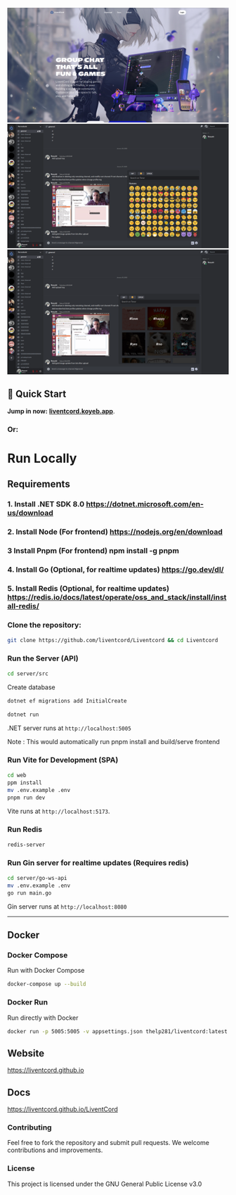 ![MainPage](https://raw.githubusercontent.com/liventcord/.github/refs/heads/main/2025-02-18-174630_hyprshot.png)
![Emojis](https://raw.githubusercontent.com/liventcord/.github/refs/heads/main/2025-01-31-172631_hyprshot.png)
![Gifs](https://raw.githubusercontent.com/liventcord/.github/refs/heads/main/2025-01-31-172422_hyprshot.png)





## 🚀 Quick Start

**Jump in now:** **[liventcord.koyeb.app](https://liventcord.koyeb.app)**.
### Or:
# **Run Locally**

## Requirements
### 1. Install .NET SDK 8.0 https://dotnet.microsoft.com/en-us/download
### 2. Install Node (For frontend) https://nodejs.org/en/download
### 3 Install Pnpm (For frontend) npm install -g pnpm
### 4. Install Go (Optional, for realtime updates) https://go.dev/dl/
### 5. Install Redis (Optional, for realtime updates) https://redis.io/docs/latest/operate/oss_and_stack/install/install-redis/


### Clone the repository:
```bash
git clone https://github.com/liventcord/Liventcord && cd Liventcord
```
### Run the Server (API)
```bash
cd server/src
```
Create database
```bash
dotnet ef migrations add InitialCreate
```
```bash
dotnet run
```
.NET server runs at `http://localhost:5005`

Note : This would automatically run pnpm install and build/serve frontend

### Run Vite for Development (SPA)
```bash
cd web
ppm install
mv .env.example .env
pnpm run dev
```
Vite runs at `http://localhost:5173`.

### Run Redis
```bash
redis-server
```

### Run Gin server for realtime updates (Requires redis)
```bash
cd server/go-ws-api
mv .env.example .env
go run main.go
```
Gin server runs at `http://localhost:8080`


---



## Docker
### Docker Compose
Run with Docker Compose
```bash
docker-compose up --build
```
### Docker Run
Run directly with Docker
```bash
docker run -p 5005:5005 -v appsettings.json thelp281/liventcord:latest
```
## Website
https://liventcord.github.io

## Docs
https://liventcord.github.io/LiventCord

### Contributing

Feel free to fork the repository and submit pull requests. We welcome contributions and improvements.

### License

This project is licensed under the GNU General Public License v3.0
